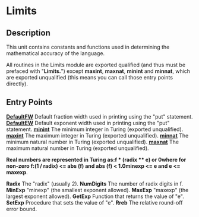 
# Limits

## Description
This unit contains constants and functions used in determining the mathematical accuracy of the language.

All routines in the Limits module are exported qualified (and thus must be prefaced with "**Limits.**") except **maxint**, **maxnat**, **minint** and **minnat**, which are exported unqualified (this means you can call those entry points directly).


## Entry Points

[**DefaultFW**](limits_defaultfw.html)   Default fraction width used in printing using the "put" statement.
[**DefaultEW**](limits_defaultew.html)   Default exponent width used in printing using the "put" statement.
[**minint**](limits_minint.html)   The minimum integer in Turing (exported unqualified).
[**maxint**](limits_maxint.html)   The maximum integer in Turing (exported unqualified).
[**minnat**](limits_minnat.html)   The minimum natural number in Turing (exported unqualified).
[**maxnat**](limits_maxnat.html)   The maximum natural number in Turing (exported unqualified).


**Real numbers are represented in Turing  as:****f * (radix ** e)   or  0****where for non-zero f:****(1 / radix) <= abs (f) and abs (f) < 1.0****minexp <= e and e <= maxexp**.


**Radix**   The "radix" (usually 2).
**NumDigits**   The number of radix digits in f.
**MinExp**   "minexp" (the smallest exponent allowed).
**MaxExp**   "maxexp" (the largest exponent allowed).
**GetExp**   Function that returns the value of "e".
**SetExp**   Procedure that sets the value of "e".
**Rreb**   The relative round-off error bound.


